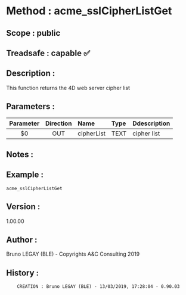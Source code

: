 ﻿# **Method :** acme_sslCipherListGet## **Scope :** public## **Treadsafe :** capable ✅ ## **Description :** This function returns the 4D web server cipher list## **Parameters :** | Parameter | Direction | Name | Type | Ddescription | |:----:|:----:|:----|:----|:----| | $0 | OUT | cipherList | TEXT | cipher list | ## **Notes :** ## **Example :** ```acme_sslCipherListGet```## **Version :** 1.00.00## **Author :** Bruno LEGAY (BLE) - Copyrights A&C Consulting 2019## **History :**          CREATION : Bruno LEGAY (BLE) - 13/03/2019, 17:28:04 - 0.90.03